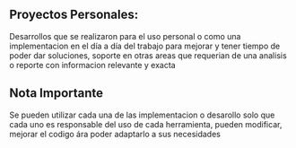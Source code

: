 ## Proyectos Personales:

Desarrollos que se realizaron para el uso personal o como una implementacion en el día a día del trabajo para mejorar y tener tiempo de poder dar soluciones, soporte en otras areas que requerian de una analisis o reporte con informacion relevante y exacta


## Nota Importante

Se pueden utilizar cada una de las implementacion o desarollo solo que cada uno es responsable del uso de cada herramienta, pueden modificar, mejorar el codigo ára poder adaptarlo a sus necesidades
